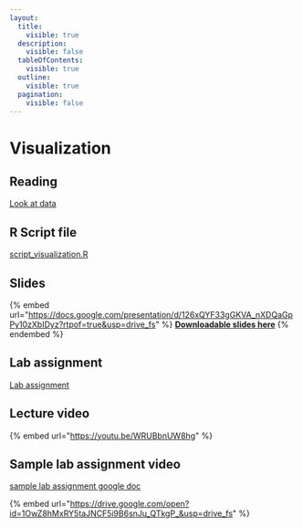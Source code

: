 ```yaml
---
layout:
  title:
    visible: true
  description:
    visible: false
  tableOfContents:
    visible: true
  outline:
    visible: true
  pagination:
    visible: false
---
```


# Visualization

## Reading

[Look at data](https://drive.google.com/file/d/1-mkNa8JiPNKAY3vbAT0JWgaU-Pq2mmUt/view?usp=sharing)

## R Script file

[script\_visualization.R](https://drive.google.com/open?id=1L1tOtO6DigVmWPvrjGgdYK\_zd6-piBUb\&usp=drive\_fs)

## Slides

{% embed url="https://docs.google.com/presentation/d/126xQYF33gGKVA_nXDQaGpPy10zXbIDyz?rtpof=true&usp=drive_fs" %}
[**Downloadable slides here**](https://docs.google.com/presentation/d/126xQYF33gGKVA\_nXDQaGpPy10zXbIDyz?rtpof=true\&usp=drive\_fs)
{% endembed %}

## Lab assignment

[Lab assignment](https://docs.google.com/document/d/12BEFWXTQAEF0HAyGdqKT8Tjnj2SXdMvw/edit?usp=sharing\&ouid=100179871492576617561\&rtpof=true\&sd=true)

## Lecture video

{% embed url="https://youtu.be/WRUBbnUW8hg" %}

## Sample lab assignment video

[sample lab assignment google doc](https://docs.google.com/document/d/12BEFWXTQAEF0HAyGdqKT8Tjnj2SXdMvw/edit?usp=sharing\&ouid=100179871492576617561\&rtpof=true\&sd=true)

{% embed url="https://drive.google.com/open?id=1OwZ8hMxRY5taJNCF5i9B6snJu_QTkgP_&usp=drive_fs" %}

